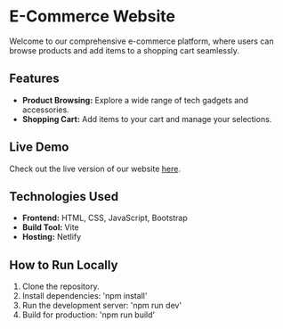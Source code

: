# E-Commerce Website

Welcome to our comprehensive e-commerce platform, where users can browse products and add items to a shopping cart seamlessly.

## Features
- **Product Browsing:** Explore a wide range of tech gadgets and accessories.
- **Shopping Cart:** Add items to your cart and manage your selections.

## Live Demo
Check out the live version of our website [here](https://clone-ecom.netlify.app).

## Technologies Used
- **Frontend:** HTML, CSS, JavaScript, Bootstrap
- **Build Tool:** Vite
- **Hosting:** Netlify

## How to Run Locally
1. Clone the repository.
2. Install dependencies:
   'npm install'
3. Run the development server:
   'npm run dev'
4. Build for production:
   'npm run build'

